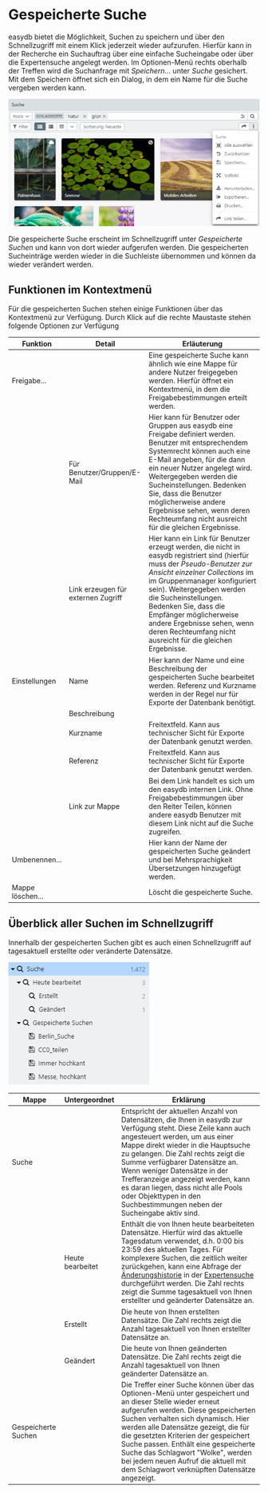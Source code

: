 # Gespeicherte Suche

easydb bietet die Möglichkeit, Suchen zu speichern und über den Schnellzugriff mit einem Klick jederzeit wieder aufzurufen. Hierfür kann in der Recherche ein Suchauftrag über eine einfache Sucheingabe oder über die Expertensuche angelegt werden. Im Optionen-Menü rechts oberhalb der Treffen wird die Suchanfrage mit *Speichern...* unter *Suche* gesichert. Mit dem Speichern öffnet sich ein Dialog, in dem ein Name für die Suche vergeben werden kann.

![](/assets/save_search_de.jpg)

Die gespeicherte Suche erscheint im Schnellzugriff unter *Gespeicherte Suchen* und kann von dort wieder aufgerufen werden. Die gespeicherten Sucheinträge werden wieder in die Suchleiste übernommen und können da wieder verändert werden.

## Funktionen im Kontextmenü

Für die gespeicherten Suchen stehen einige Funktionen über das Kontextmenü zur Verfügung. Durch Klick auf die rechte Maustaste stehen folgende Optionen zur Verfügung

|Funktion|Detail|Erläuterung|
|---|---|---|
|<i class="fa fa-share"></i> Freigabe... ||Eine gespeicherte Suche kann ähnlich wie eine Mappe für andere Nutzer freigegeben werden. Hierfür öffnet ein Kontextmenü, in dem die Freigabebestimmungen erteilt werden. |
||Für Benutzer/Gruppen/E-Mail|Hier kann für Benutzer oder Gruppen aus easydb eine Freigabe definiert werden. Benutzer mit entsprechendem Systemrecht können auch eine E-Mail angeben, für die dann ein neuer Nutzer angelegt wird. Weitergegeben werden die Sucheinstellungen. Bedenken Sie, dass die Benutzer möglicherweise andere Ergebnisse sehen, wenn deren Rechteumfang nicht ausreicht für die gleichen Ergebnisse.  |
||Link erzeugen für externen Zugriff | Hier kann ein Link für Benutzer erzeugt werden, die nicht in easydb registriert sind (hierfür muss der *Pseudo-Benutzer zur Ansicht einzelner Collections* im im Gruppenmanager konfiguriert sein). Weitergegeben werden die Sucheinstellungen. Bedenken Sie, dass die Empfänger möglicherweise andere Ergebnisse sehen, wenn deren Rechteumfang nicht ausreicht für die gleichen Ergebnisse.|
|<i class="fa fa-cog"></i> Einstellungen|Name|Hier kann der Name und eine Beschreibung der gespeicherten Suche bearbeitet werden. Referenz und Kurzname werden in der Regel nur für Exporte der Datenbank benötigt.  |
||Beschreibung||
||Kurzname|Freitextfeld. Kann aus technischer Sicht für Exporte der Datenbank genutzt werden. |
||Referenz|Freitextfeld. Kann aus technischer Sicht für Exporte der Datenbank genutzt werden.|
||Link zur Mappe|Bei dem Link handelt es sich um den easydb internen Link. Ohne Freigabebestimmungen über den Reiter Teilen, können andere easydb Benutzer mit diesem Link nicht auf die Suche zugreifen.|
|<i class="fa fa-pencil"></i>Umbenennen...||Hier kann der Name der gespeicherten Suche geändert und bei Mehrsprachigkeit Übersetzungen hinzugefügt werden.|
|Mappe löschen...||Löscht die gespeicherte Suche.|

## Überblick aller Suchen im Schnellzugriff

Innerhalb der gespeicherten Suchen gibt es auch einen Schnellzugriff auf tagesaktuell erstellte oder veränderte Datensätze.

![](/assets/saved_search_de.jpg)

|Mappe|Untergeordnet|Erklärung|
|--|--|--|
|<i class="fa fa-search"></i> Suche||Entspricht der aktuellen Anzahl von Datensätzen, die Ihnen in easydb zur Verfügung steht. Diese Zeile kann auch angesteuert werden, um aus einer Mappe direkt wieder in die Hauptsuche zu gelangen. Die Zahl rechts zeigt die Summe verfügbarer Datensätze an. Wenn weniger Datensätze in der Trefferanzeige angezeigt werden, kann es daran liegen, dass nicht alle Pools oder Objekttypen in den Suchbestimmungen neben der Sucheingabe aktiv sind. |
||<i class="fa fa-search"></i> Heute bearbeitet|Enthält die von Ihnen heute bearbeiteten Datensätze. Hierfür wird das aktuelle Tagesdatum verwendet, d.h. 0:00 bis 23:59 des aktuellen Tages. Für komplexere Suchen, die zeitlich weiter zurückgehen, kann eine Abfrage der [Änderungshistorie](../../features/datatypes/datatypes.html#changelog-search) in der [Expertensuche](../../search/search.html#expert) durchgeführt werden. Die Zahl rechts zeigt die Summe tagesaktuell von Ihnen erstellter und geänderter Datensätze an.|
||<i class="fa fa-search"></i> Erstellt|Die heute von Ihnen erstellten Datensätze. Die Zahl rechts zeigt die Anzahl tagesaktuell von Ihnen erstellter Datensätze an.|
||<i class="fa fa-search"></i>Geändert|Die heute von Ihnen geänderten Datensätze. Die Zahl rechts zeigt die Anzahl tagesaktuell von Ihnen geänderter Datensätze an.|
|<i class="fa fa-search"></i> Gespeicherte Suchen||Die Treffer einer Suche können über das Optionen-Menü unter <i class="fa fa-floppy-o"></i> gespeichert und an dieser Stelle wieder erneut aufgerufen werden. Diese gespeicherten Suchen verhalten sich dynamisch. Hier werden alle Datensätze gezeigt, die für die gesetzten Kriterien der gespeichert Suche passen. Enthält eine gespeicherte Suche das Schlagwort "Wolke", werden bei jedem neuen Aufruf die aktuell mit dem Schlagwort verknüpften Datensätze angezeigt. |


